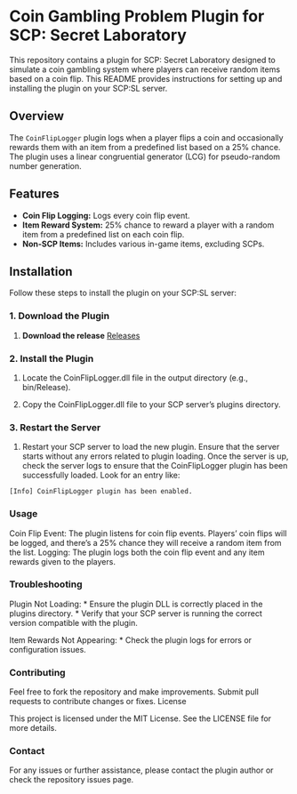 # Coin Gambling Problem Plugin for SCP: Secret Laboratory

This repository contains a plugin for SCP: Secret Laboratory designed to simulate a coin gambling system where players can receive random items based on a coin flip. This README provides instructions for setting up and installing the plugin on your SCP:SL server.

## Overview

The `CoinFlipLogger` plugin logs when a player flips a coin and occasionally rewards them with an item from a predefined list based on a 25% chance. The plugin uses a linear congruential generator (LCG) for pseudo-random number generation.

## Features

- **Coin Flip Logging:** Logs every coin flip event.
- **Item Reward System:** 25% chance to reward a player with a random item from a predefined list on each coin flip.
- **Non-SCP Items:** Includes various in-game items, excluding SCPs.

## Installation

Follow these steps to install the plugin on your SCP:SL server:

### 1. Download the Plugin

1. **Download the release**
      [Releases](https://github.com/Josephfallen/Coin-Gambling-Problem/releases/tag/Beta)

### 2. Install the Plugin
   
  1.  Locate the CoinFlipLogger.dll file in the output directory (e.g., bin/Release).

  2.  Copy the CoinFlipLogger.dll file to your SCP server’s plugins directory.


### 3. Restart the Server

 
 
   1. Restart your SCP server to load the new plugin. Ensure that the server starts without any errors related to plugin loading.
       Once the server is up, check the server logs to ensure that the CoinFlipLogger plugin has been successfully loaded. Look for an entry like:


    [Info] CoinFlipLogger plugin has been enabled.


### Usage

  Coin Flip Event: The plugin listens for coin flip events. Players’ coin flips will be logged, and there’s a 25% chance they will receive a random item from the list.
  Logging: The plugin logs both the coin flip event and any item rewards given to the players.

### Troubleshooting

   Plugin Not Loading:
       * Ensure the plugin DLL is correctly placed in the plugins directory.
       * Verify that your SCP server is running the correct version compatible with the plugin.

  Item Rewards Not Appearing:
       * Check the plugin logs for errors or configuration issues.

### Contributing

Feel free to fork the repository and make improvements. Submit pull requests to contribute changes or fixes.
License

This project is licensed under the MIT License. See the LICENSE file for more details.
### Contact

For any issues or further assistance, please contact the plugin author or check the repository issues page.
